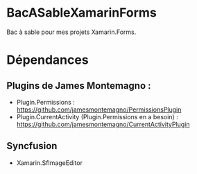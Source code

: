 # BacASableXamarinForms
Bac à sable pour mes projets Xamarin.Forms.

# Dépendances

## Plugins de James Montemagno :
- Plugin.Permissions : https://github.com/jamesmontemagno/PermissionsPlugin
- Plugin.CurrentActivity (Plugin.Permissions en a besoin) : https://github.com/jamesmontemagno/CurrentActivityPlugin

## Syncfusion
- Xamarin.SfImageEditor
